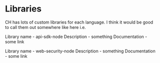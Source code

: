 # Libraries

CH has lots of custom libraries for each language. I think it would be good to call them out somewhere like here i.e.

Library name - api-sdk-node
Description - something
Documentation - some link

Library name - web-security-node
Description - something
Documentation - some link